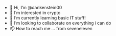 - 👋 Hi, I’m @dankenstein00
- 👀 I’m interested in crypto
- 🌱 I’m currently learning basic IT stuff!
- 💞️ I’m looking to collaborate on everything i can do
- 📫 How to reach me ... from seveneleven

<!---
dankenstein00/dankenstein00 is a ✨ special ✨ repository because its `README.md` (this file) appears on your GitHub profile.
You can click the Preview link to take a look at your changes.
--->
